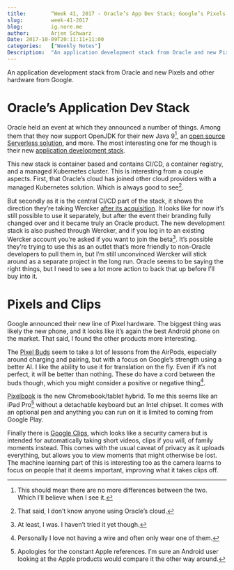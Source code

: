 ```yaml
---
title:        “Week 41, 2017 - Oracle’s App Dev Stack; Google’s Pixels and Clips”
slug:         week-41-2017
blog:         ig.nore.me  
author:       Arjen Schwarz  
Date: 2017-10-09T20:11:11+11:00  
categories:   ["Weekly Notes"]
Description:  "An application development stack from Oracle and new Pixels and other hardware from Google."
---
```


An application development stack from Oracle and new Pixels and other hardware from Google.

# Oracle’s Application Dev Stack

Oracle held an event at which they announced a number of things. Among them that they now support OpenJDK for their new Java 9[^1], an [open source Serverless solution](http://fnproject.io/), and more. The most interesting one for me though is their new [application development stack](https://blogs.oracle.com/developers/meet-the-new-application-development-stack-kubernetes-serverless-registry-cicd-java).

This new stack is container based and contains CI/CD, a container registry, and a managed Kubernetes cluster. This is interesting from a couple aspects. First, that Oracle’s cloud has joined other cloud providers with a managed Kubernetes solution. Which is always good to see[^2]. 

But secondly as it is the central CI/CD part of the stack, it shows the direction they’re taking Wercker [after its acquisition](/weekly-notes/week-16-2017/). It looks like for now it’s still possible to use it separately, but after the event their branding fully changed over and it became truly an Oracle product. The new development stack is also pushed through Wercker, and if you log in to an existing Wercker account you’re asked if you want to join the beta[^3]. It’s possible they’re trying to use this as an outlet that’s more friendly to non-Oracle developers to pull them in, but I’m still unconvinced Wercker will stick around as a separate project in the long run. Oracle seems to be saying the right things, but I need to see a lot more action to back that up before I’ll buy into it.

# Pixels and Clips

Google announced their new line of Pixel hardware. The biggest thing was likely the new phone, and it looks like it’s again the best Android phone on the market. That said, I found the other products more interesting. 

The [Pixel Buds](https://www.blog.google/products/pixel/pixel-buds/) seem to take a lot of lessons from the AirPods, especially around charging and pairing, but with a focus on Google’s strength using a better AI. I like the ability to use it for translation on the fly. Even if it’s not perfect, it will be better than nothing. These do have a cord between the buds though, which you might consider a positive or negative thing[^4]. 

[Pixelbook](https://www.blog.google/topics/hardware/introducing-pixelbook/) is the new Chromebook/tablet hybrid. To me this seems like an iPad Pro[^5] without a detachable keyboard but an Intel chipset. It comes with an optional pen and anything you can run on it is limited to coming from Google Play. 

Finally there is [Google Clips](https://www.blog.google/topics/hardware/google-clips/), which looks like a security camera but is intended for automatically taking short videos, clips if you will, of family moments instead. This comes with the usual caveat of privacy as it uploads everything, but allows you to view moments that might otherwise be lost. The machine learning part of this is interesting too as the camera learns to focus on people that it deems important, improving what it takes clips off. 

[^1]:	This should mean there are no more differences between the two. Which I’ll believe when I see it.

[^2]:	That said, I don’t know anyone using Oracle’s cloud.

[^3]:	At least, I was. I haven’t tried it yet though.

[^4]:	Personally I love not having a wire and often only wear one of them.

[^5]:	Apologies for the constant Apple references. I’m sure an Android user looking at the Apple products would compare it the other way around.
